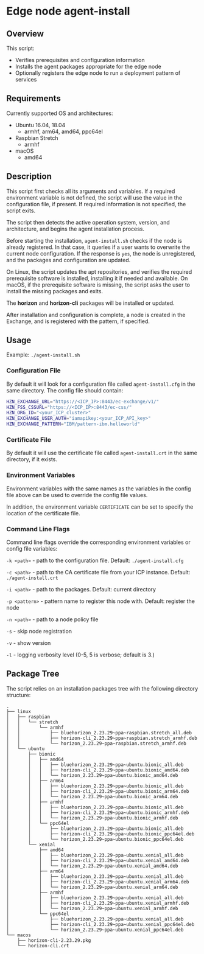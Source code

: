 # Edge node agent-install

## Overview

This script:

* Verifies prerequisites and configuration information
* Installs the agent packages appropriate for the edge node
* Optionally registers the edge node to run a deployment pattern of services

## Requirements

Currently supported OS and architectures:

* Ubuntu 16.04, 18.04
  * armhf, arm64, amd64, ppc64el
* Raspbian Stretch
  * armhf
* macOS
  * amd64

## Description

This script first checks all its arguments and variables. If a required environment variable is not defined, the script will use the value in the configuration file, if present. If required information is not specified, the script exits.

The script then detects the active operation system, version, and architecture, and begins the agent installation process.

Before starting the installation, `agent-install.sh` checks if the node is already registered. In that case, it queries if a user wants to overwrite the current node configuration. If the response is `yes`, the node is unregistered, and the packages and configuration are updated.

On Linux, the script updates the apt repositories, and verifies the required prerequisite software is installed, installing it if needed and available. On macOS, if the prerequisite software is missing, the script asks the user to install the missing packages and exits.

The **horizon** and **horizon-cli** packages will be installed or updated.

After installation and configuration is complete, a node is created in the Exchange, and is registered with the pattern, if specified.

## Usage

Example: `./agent-install.sh`

### Configuration File

By default it will look for a configuration file called `agent-install.cfg` in the same directory. The config file should contain:

```bash
HZN_EXCHANGE_URL="https://<ICP_IP>:8443/ec-exchange/v1/"
HZN_FSS_CSSURL="https://<ICP_IP>:8443/ec-css/"
HZN_ORG_ID="<your_ICP_cluster>"
HZN_EXCHANGE_USER_AUTH="iamapikey:<your_ICP_API_key>"
HZN_EXCHANGE_PATTERN="IBM/pattern-ibm.helloworld"
```

### Certificate File

By default it will use the certificate file called `agent-install.crt` in the same directory, if it exists.

### Environment Variables

Environment variables with the same names as the variables in the config file above can be used to override the config file values.

In addition, the environment variable `CERTIFICATE` can be set to specify the location of the certificate file.

### Command Line Flags

Command line flags override the corresponding environment variables or config file variables:

`-k <path>` - path to the configuration file. Default: `./agent-install.cfg`

`-c <path>` - path to the CA certificate file from your ICP instance. Default: `./agent-install.crt`

`-i <path>` - path to the packages. Default: current directory

`-p <pattern>` - pattern name to register this node with. Default: register the node

`-n <path>` - path to a node policy file

`-s` - skip node registration

`-v` - show version

`-l` - logging verbosity level (0-5, 5 is verbose; default is 3.)

## Package Tree

The script relies on an installation packages tree with the following directory structure:

```text
.
├── linux
│   ├── raspbian
│   │   └── stretch
│   │       └── armhf
│   │           ├── bluehorizon_2.23.29~ppa~raspbian.stretch_all.deb
│   │           ├── horizon-cli_2.23.29~ppa~raspbian.stretch_armhf.deb
│   │           └── horizon_2.23.29~ppa~raspbian.stretch_armhf.deb
│   └── ubuntu
│       ├── bionic
│       │   ├── amd64
│       │   │   ├── bluehorizon_2.23.29~ppa~ubuntu.bionic_all.deb
│       │   │   ├── horizon-cli_2.23.29~ppa~ubuntu.bionic_amd64.deb
│       │   │   └── horizon_2.23.29~ppa~ubuntu.bionic_amd64.deb
│       │   ├── arm64
│       │   │   ├── bluehorizon_2.23.29~ppa~ubuntu.bionic_all.deb
│       │   │   ├── horizon-cli_2.23.29~ppa~ubuntu.bionic_arm64.deb
│       │   │   └── horizon_2.23.29~ppa~ubuntu.bionic_arm64.deb
│       │   ├── armhf
│       │   │   ├── bluehorizon_2.23.29~ppa~ubuntu.bionic_all.deb
│       │   │   ├── horizon-cli_2.23.29~ppa~ubuntu.bionic_armhf.deb
│       │   │   └── horizon_2.23.29~ppa~ubuntu.bionic_armhf.deb
│       │   └── ppc64el
│       │       ├── bluehorizon_2.23.29~ppa~ubuntu.bionic_all.deb
│       │       ├── horizon-cli_2.23.29~ppa~ubuntu.bionic_ppc64el.deb
│       │       └── horizon_2.23.29~ppa~ubuntu.bionic_ppc64el.deb
│       └── xenial
│           ├── amd64
│           │   ├── bluehorizon_2.23.29~ppa~ubuntu.xenial_all.deb
│           │   ├── horizon-cli_2.23.29~ppa~ubuntu.xenial_amd64.deb
│           │   └── horizon_2.23.29~ppa~ubuntu.xenial_amd64.deb
│           ├── arm64
│           │   ├── bluehorizon_2.23.29~ppa~ubuntu.xenial_all.deb
│           │   ├── horizon-cli_2.23.29~ppa~ubuntu.xenial_arm64.deb
│           │   └── horizon_2.23.29~ppa~ubuntu.xenial_arm64.deb
│           ├── armhf
│           │   ├── bluehorizon_2.23.29~ppa~ubuntu.xenial_all.deb
│           │   ├── horizon-cli_2.23.29~ppa~ubuntu.xenial_armhf.deb
│           │   └── horizon_2.23.29~ppa~ubuntu.xenial_armhf.deb
│           └── ppc64el
│               ├── bluehorizon_2.23.29~ppa~ubuntu.xenial_all.deb
│               ├── horizon-cli_2.23.29~ppa~ubuntu.xenial_ppc64el.deb
│               └── horizon_2.23.29~ppa~ubuntu.xenial_ppc64el.deb
└── macos
    ├── horizon-cli-2.23.29.pkg
    └── horizon-cli.crt
```
